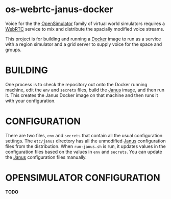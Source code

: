 # os-webrtc-janus-docker

Voice for the the [OpenSimulator] family of virtual world simulators requires
a [WebRTC] service to mix and distribute the spacially modified voice streams.

This project is for building and running a [Docker] image to run as a service
with a region simulator and a grid server to supply voice for the space and
groups.

# BUILDING

One process is to check the repository out onto the Docker running machine,
edit the `env` and `secrets` files, build the [Janus] image, and then run
it. This creates the Janus Docker image on that machine and then runs
it with your configuration.

# CONFIGURATION

There are two files, `env` and `secrets` that contain all the usual
configuration settings. The `etc/janus` directory has all the unmodified [Janus]
configuration files from the distribution. When `run-janus.sh` is 
run, it updates values in the configuration files based on the
values in `env` and `secrets`. You can update the [Janus] configuration
files manually.

# OPENSIMULATOR CONFIGURATION

**TODO**


[Docker]: https://www.docker.com/
[OpenSimulator]: http://opensimulator.org
[WebRTC]: https://webrtc.org/
[Janus]: https://janus.conf.meetecho.com/
